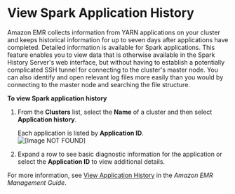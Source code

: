 # View Spark Application History<a name="emr-spark-application-history"></a>

Amazon EMR collects information from YARN applications on your cluster and keeps historical information for up to seven days after applications have completed\. Detailed information is available for Spark applications\. This feature enables you to view data that is otherwise available in the Spark History Server's web interface, but without having to establish a potentially complicated SSH tunnel for connecting to the cluster's master node\. You can also identify and open relevant log files more easily than you would by connecting to the master node and searching the file structure\.

**To view Spark application history**

1. From the **Clusters** list, select the **Name** of a cluster and then select **Application history**\.

   Each application is listed by **Application ID**\.  
![\[Image NOT FOUND\]](http://docs.aws.amazon.com/emr/latest/ReleaseGuide/images/app-history-app.png)

1. Expand a row to see basic diagnostic information for the application or select the **Application ID** to view additional details\.

For more information, see [View Application History](http://docs.aws.amazon.com/emr/latest/ManagementGuide/emr-cluster-application-history.html) in the *Amazon EMR Management Guide*\.